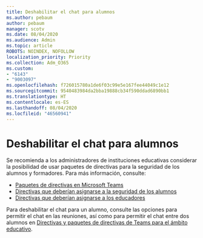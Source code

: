 ```yaml
---
title: Deshabilitar el chat para alumnos
ms.author: pebaum
author: pebaum
manager: scotv
ms.date: 08/04/2020
ms.audience: Admin
ms.topic: article
ROBOTS: NOINDEX, NOFOLLOW
localization_priority: Priority
ms.collection: Adm_O365
ms.custom:
- "6143"
- "9003097"
ms.openlocfilehash: f726015780a1de6f03c99e5e167fee44049c1e12
ms.sourcegitcommit: 9540483984da2bba19888cb34f590ddad6890bb1
ms.translationtype: HT
ms.contentlocale: es-ES
ms.lasthandoff: 08/04/2020
ms.locfileid: "46560941"
---
```

# <a name="disable-chat-for-students"></a>Deshabilitar el chat para alumnos

Se recomienda a los administradores de instituciones educativas considerar la posibilidad de usar paquetes de directivas para la seguridad de los alumnos y formadores. Para más información, consulte:

- [Paquetes de directivas en Microsoft Teams](https://docs.microsoft.com/microsoftteams/policy-packages-edu#policy-packages-in-microsoft-teams)
- [Directivas que deberían asignarse a la seguridad de los alumnos](https://docs.microsoft.com/microsoftteams/policy-packages-edu#policies-that-should-be-assigned-for-student-safety)
- [Directivas que deberían asignarse a los educadores](https://docs.microsoft.com/microsoftteams/policy-packages-edu#policies-that-should-be-assigned-for-educators) 

Para deshabilitar el chat para un alumno, consulte las opciones para permitir el chat en las reuniones, así como para permitir el chat entre dos alumnos en [Directivas y paquetes de directivas de Teams para el ámbito educativo](https://docs.microsoft.com/microsoftteams/policy-packages-edu).